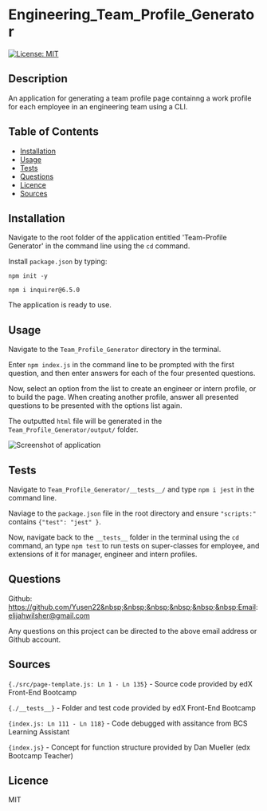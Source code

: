 # Engineering_Team_Profile_Generator

  [![License: MIT](https://img.shields.io/badge/License-MIT-yellow.svg)](https://opensource.org/licenses/MIT)

## Description 
An application for generating a team profile page containng a work profile for each employee in an engineering team using a CLI.

## Table of Contents

- [Installation](#installation)
- [Usage](#usage)
- [Tests](#tests)
- [Questions](#questions)
- [Licence](#licence)
- [Sources](#sources)

## Installation
 
Navigate to the root folder of the application entitled 'Team-Profile Generator' in the command line using the `cd` command.

Install `package.json` by typing:
```
npm init -y 

npm i inquirer@6.5.0 
```

The application is ready to use.

## Usage

Navigate to the `Team_Profile_Generator` directory in the terminal. 

Enter `npm index.js` in the command line to be prompted with the first question, and then enter answers for each of the four presented questions.

Now, select an option from the list to create an engineer or intern profile, or to build the page. When creating another profile, answer all presented questions to be presented with the options list again. 

The outputted `html` file will be generated in the `Team_Profile_Generator/output/` folder.


![Screenshot of application](../Team_Profile_Generator/assets/Screenshot_20230226_141533.png)



## Tests

Navigate to `Team_Profile_Generator/__tests__/` and type `npm i jest` in the command line. 

Naviage to the `package.json` file in the root directory and ensure `"scripts:"` contains `{"test": "jest" }`.

Now, navigate back to the `__tests__` folder in the terminal using the `cd` command, an type `npm test` to run tests on super-classes for employee, and extensions of it for manager, engineer and intern profiles. 

## Questions

Github: https://github.com/Yusen22&nbsp;&nbsp;&nbsp;&nbsp;&nbsp;&nbsp;Email: elijahwilsher@gmail.com

Any questions on this project can be directed to the above email address or Github account.

## Sources

`{./src/page-template.js: Ln 1 - Ln 135}` - Source code provided by edX Front-End Bootcamp

`{./__tests__}` - Folder and test code provided by edX Front-End Bootcamp

`{index.js: Ln 111 - Ln 118}` - Code debugged with assitance from BCS Learning Assistant

`{index.js}` - Concept for function structure provided by Dan Mueller (edx Bootcamp Teacher)



## Licence

MIT
